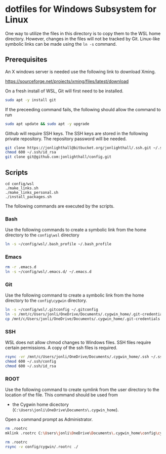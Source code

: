 # dotfiles for Windows Subsystem for Linux
One way to utilize the files in this directory is to copy them to the WSL home directory.
However, changes in the files will not be tracked by Git.
Linux-like symbolic links can be made using the `ln -s` command.

## Prerequisites 
An X windows server is needed use the following link to download Xming.

https://sourceforge.net/projects/xming/files/latest/download

On a fresh install of WSL, Git will first need to be installed.
```bash
sudo apt -y install git
```

If the preceeding command fails, the following should allow the command to run
```bash
sudo apt update && sudo apt -y upgrade
```

Github will require SSH keys.
The SSH keys are stored in the following private repository.
The repository password will be needed.
```bash
git clone https://jonlighthall@bitbucket.org/jonlighthall/.ssh.git ~/.ssh
chmod 600 ~/.ssh/id_rsa
git clone git@github.com:jonlighthall/config.git
```

## Scripts
````
cd config/wsl
./make_links.sh
./make_links_personal.sh
./install_packages.sh
````

The following commands are executed by the scripts.
### Bash
Use the following commands to create a symbolic link from the home directory to the `config\wsl` directory
```bash
ln -s ~/config/wsl/.bash_profile ~/.bash_profile
```

### Emacs

```bash
rm -r .emacs.d
ln -s ~/config/wsl/.emacs.d/ ~/.emacs.d

```
### Git
Use the following command to create a symbolic link from the home directory to the `config\cygwin` directory.
```bash
ln -s ~/config/wsl/.gitconfig ~/.gitconfig
ln -s /mnt/c/Users/jonli/OneDrive/Documents/.cygwin_home/.git-credentials ~/.git-credentials
cp /mnt/c/Users/jonli/OneDrive/Documents/.cygwin_home/.git-credentials ~/

```

### SSH
WSL does not allow chmod changes to Windows files. SSH files require certain permissions. A copy of the ssh files is required.
```bash
rsync -vr /mnt/c/Users/jonli/OneDrive/Documents/.cygwin_home/.ssh ~/.ssh
chmod 600 ~/.ssh/config 
chmod 600 ~/.ssh/id_rsa
```

### ROOT
Use the following command to create symlink from the user directory to the location of the file. This command should be used from 

* the Cygwin home dicectory (`C:\Users\jonli\OneDrive\Documents\.cygwin_home`).

Open a command prompt as Administrator.
```bash
rm .rootrc
mklink .rootrc C:\Users\jonli\OneDrive\Documents\.cygwin_home\config\cygwin\.rootrc
```

```bash
rm .rootrc
rsync -v config/cygwin/.rootrc ./
```

